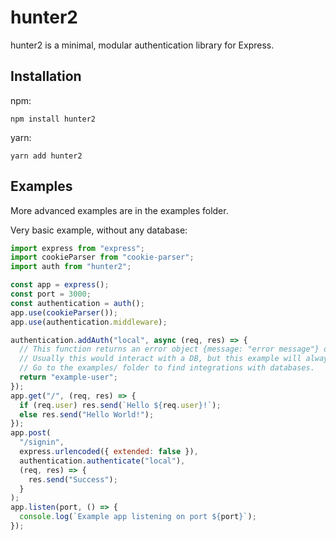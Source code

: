 # hunter2

hunter2 is a minimal, modular authentication library for Express.

## Installation

npm:

```
npm install hunter2
```

yarn:

```
yarn add hunter2
```

## Examples

More advanced examples are in the examples folder.

Very basic example, without any database:

```js
import express from "express";
import cookieParser from "cookie-parser";
import auth from "hunter2";

const app = express();
const port = 3000;
const authentication = auth();
app.use(cookieParser());
app.use(authentication.middleware);

authentication.addAuth("local", async (req, res) => {
  // This function returns an error object {message: "error message"} or the username of who is signed in.
  // Usually this would interact with a DB, but this example will always be logged in as "example-user".
  // Go to the examples/ folder to find integrations with databases.
  return "example-user";
});
app.get("/", (req, res) => {
  if (req.user) res.send(`Hello ${req.user}!`);
  else res.send("Hello World!");
});
app.post(
  "/signin",
  express.urlencoded({ extended: false }),
  authentication.authenticate("local"),
  (req, res) => {
    res.send("Success");
  }
);
app.listen(port, () => {
  console.log(`Example app listening on port ${port}`);
});
```
